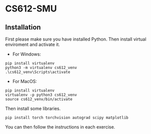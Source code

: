 # CS612-SMU

## Installation

First please make sure you have installed Python. Then install virtual enviroment and activate it.

- For Windows:

```
pip install virtualenv
python3 -m virtualenv cs612_venv
.\cs612_venv\Scripts\activate
```

- For MacOS:

```
pip install virtualenv
virtualenv -p python3 cs612_venv
source cs612_venv/bin/activate
```

Then install some libraries.

```
pip install torch torchvision autograd scipy matplotlib
```

You can then follow the instructions in each exercise.
